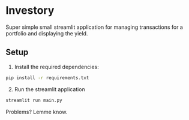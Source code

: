 # Investory
Super simple small streamlit application for managing transactions for a portfolio and displaying the yield.

## Setup

1. Install the required dependencies:

```bash
pip install -r requirements.txt
```

2. Run the streamlit application
```bash
streamlit run main.py
```

Problems? Lemme know.